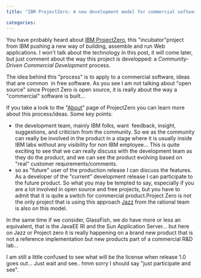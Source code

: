 ```yaml
---
title: "IBM ProjectZero: A new development model for commercial software?"

categories:
---
```


You have probably heard about [IBM ProjectZero](http://www.projectzero.org/), this "incubator"project from IBM pushing a new way of building, assemble and run Web applications. I won't talk about the technology in this post, it will come later, but just comment about the way this project is developped: a *Community-Driven Commercial Development* process.

The idea behind this "process" is to apply to a commercial software, ideas that are common  in free software. As you see I am not talking about "open source" since Project Zero is open source, it is really about the way a "commercial" software is built...

If you take a look to the "[About](http://www.projectzero.org/wiki/bin/view/Main/About)" page of ProjectZero you can learn more about this process/ideas. Some key points:

* the development team, mainly IBM folks, want  feedback, insight, suggestions, and criticism from the community. So we as the community can really be involved in the product in a stage where it is usually inside IBM labs without any visibility for non IBM employee... This is quite exciting to see that we can really discuss with the development team as they do the product, and we can see the product evolving based on "real" customer requirements/comments.
* so as "future" user of the production release I can discuss the features. As a developer of the "current" development release I can participate to the future product. So what you may be tempted to say, especially if you are a lot involved in open source and free projects, but you have to admit that it is quite a switch for commercial product.Project Zero is not the only project that is using this approach [Jazz](https://jazz.net/) from the rational team is also on this model. 

In the same time if we consider, GlassFish, we do have more or less an equivalent, that is the JavaEE RI and the Sun Application Server... but here on Jazz or Project zero it is really happening on a brand new product that is not a reference implementation but new products part of a commercial R&amp;D lab...

I am still a little confused to see what will be the license when release 1.0 goes out... Just wait and see.. hmm sorry I should say "just participate and see".
